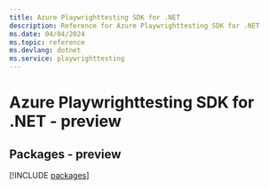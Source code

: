 ```yaml
---
title: Azure Playwrighttesting SDK for .NET
description: Reference for Azure Playwrighttesting SDK for .NET
ms.date: 04/04/2024
ms.topic: reference
ms.devlang: dotnet
ms.service: playwrighttesting
---
```

# Azure Playwrighttesting SDK for .NET - preview
## Packages - preview
[!INCLUDE [packages](playwrighttesting-index.md)]